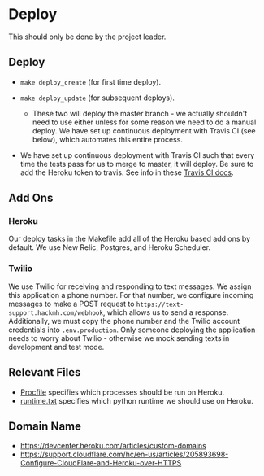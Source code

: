 # Deploy

This should only be done by the project leader.

## Deploy
- `make deploy_create` (for first time deploy).
- `make deploy_update` (for subsequent deploys).
  - These two will deploy the master branch - we actually shouldn't need to use
    either unless for some reason we need to do a manual deploy. We have set up
    continuous deployment with Travis CI (see below), which automates this
    entire process.

- We have set up continuous deployment with Travis CI such that every time the
  tests pass for us to merge to master, it will deploy. Be sure to add the
  Heroku token to travis. See info in these [Travis CI
  docs](https://docs.travis-ci.com/user/deployment/heroku/).

## Add Ons

### Heroku

Our deploy tasks in the Makefile add all of the Heroku based add ons by default.
We use New Relic, Postgres, and Heroku Scheduler.

### Twilio

We use Twilio for receiving and responding to text messages. We assign this
application a phone number. For that number, we configure incoming
messages to make a POST request to `https://text-support.hackmh.com/webhook`,
which allows us to send a response. Additionally, we must copy the phone number
and the Twilio account credentials into `.env.production`. Only someone
deploying the application needs to worry about Twilio - otherwise we mock
sending texts in development and test mode.

## Relevant Files
- [Procfile](../Procfile) specifies which processes should be run on Heroku.
- [runtime.txt](../runtime.txt) specifies which python runtime we should use on
  Heroku.

## Domain Name
- https://devcenter.heroku.com/articles/custom-domains
- https://support.cloudflare.com/hc/en-us/articles/205893698-Configure-CloudFlare-and-Heroku-over-HTTPS
